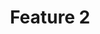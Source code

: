 ---
layout: page_general
permalink: /feature/feature-2
title: Feature 2
excerpt: Feature 2 summary
---